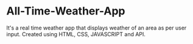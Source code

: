 # All-Time-Weather-App
It's a real time weather app that displays weather of an area as per user input. Created using HTML, CSS, JAVASCRIPT and API.
